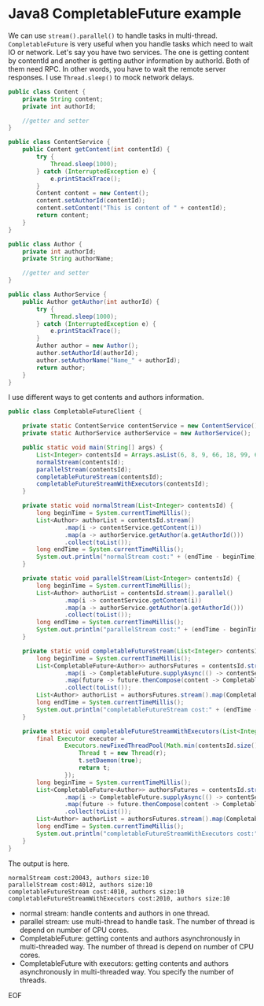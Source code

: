 # Java8 CompletableFuture example
We can use `stream().parallel()` to handle tasks in multi-thread. `CompletableFuture` is very useful when you handle tasks
which need to wait IO or network. Let's say you have two services. The one is getting content by contentId and another is
getting author information by authorId. Both of them need RPC. In other words, you have to wait the remote server responses.
I use `Thread.sleep()` to mock network delays.
```java
public class Content {
    private String content;
    private int authorId;

    //getter and setter
}

public class ContentService {
    public Content getContent(int contentId) {
        try {
            Thread.sleep(1000);
        } catch (InterruptedException e) {
            e.printStackTrace();
        }
        Content content = new Content();
        content.setAuthorId(contentId);
        content.setContent("This is content of " + contentId);
        return content;
    }
}

public class Author {
    private int authorId;
    private String authorName;

    //getter and setter
}

public class AuthorService {
    public Author getAuthor(int authorId) {
        try {
            Thread.sleep(1000);
        } catch (InterruptedException e) {
            e.printStackTrace();
        }
        Author author = new Author();
        author.setAuthorId(authorId);
        author.setAuthorName("Name_" + authorId);
        return author;
    }
}
``` 
I use different ways to get contents and authors information. 
```java
public class CompletableFutureClient {

    private static ContentService contentService = new ContentService();
    private static AuthorService authorService = new AuthorService();

    public static void main(String[] args) {
        List<Integer> contentsId = Arrays.asList(6, 8, 9, 66, 18, 99, 68, 89, 100, 166);
        normalStream(contentsId);
        parallelStream(contentsId);
        completableFutureStream(contentsId);
        completableFutureStreamWithExecutors(contentsId);
    }

    private static void normalStream(List<Integer> contentsId) {
        long beginTime = System.currentTimeMillis();
        List<Author> authorList = contentsId.stream()
                .map(i -> contentService.getContent(i))
                .map(a -> authorService.getAuthor(a.getAuthorId()))
                .collect(toList());
        long endTime = System.currentTimeMillis();
        System.out.println("normalStream cost:" + (endTime - beginTime) + ", authors:" + authorList);
    }

    private static void parallelStream(List<Integer> contentsId) {
        long beginTime = System.currentTimeMillis();
        List<Author> authorList = contentsId.stream().parallel()
                .map(i -> contentService.getContent(i))
                .map(a -> authorService.getAuthor(a.getAuthorId()))
                .collect(toList());
        long endTime = System.currentTimeMillis();
        System.out.println("parallelStream cost:" + (endTime - beginTime) + ", authors:" + authorList);
    }

    private static void completableFutureStream(List<Integer> contentsId) {
        long beginTime = System.currentTimeMillis();
        List<CompletableFuture<Author>> authorsFutures = contentsId.stream()
                .map(i -> CompletableFuture.supplyAsync(() -> contentService.getContent(i)))
                .map(future -> future.thenCompose(content -> CompletableFuture.supplyAsync(() -> authorService.getAuthor(content.getAuthorId()))))
                .collect(toList());
        List<Author> authorList = authorsFutures.stream().map(CompletableFuture::join).collect(toList());
        long endTime = System.currentTimeMillis();
        System.out.println("completableFutureStream cost:" + (endTime - beginTime) + ", authors:" + authorList);
    }

    private static void completableFutureStreamWithExecutors(List<Integer> contentsId) {
        final Executor executor =
                Executors.newFixedThreadPool(Math.min(contentsId.size(), 100), r -> {
                    Thread t = new Thread(r);
                    t.setDaemon(true);
                    return t;
                });
        long beginTime = System.currentTimeMillis();
        List<CompletableFuture<Author>> authorsFutures = contentsId.stream()
                .map(i -> CompletableFuture.supplyAsync(() -> contentService.getContent(i), executor))
                .map(future -> future.thenCompose(content -> CompletableFuture.supplyAsync(() -> authorService.getAuthor(content.getAuthorId()), executor)))
                .collect(toList());
        List<Author> authorList = authorsFutures.stream().map(CompletableFuture::join).collect(toList());
        long endTime = System.currentTimeMillis();
        System.out.println("completableFutureStreamWithExecutors cost:" + (endTime - beginTime) + ", authors:" + authorList);
    }
}
```
The output is here.
```
normalStream cost:20043, authors size:10
parallelStream cost:4012, authors size:10
completableFutureStream cost:4010, authors size:10
completableFutureStreamWithExecutors cost:2010, authors size:10
```

* normal stream: handle contents and authors in one thread.
* parallel stream: use multi-thread to handle task. The number of thread is depend on number of CPU cores.
* CompletableFuture: getting contents and authors asynchronously in multi-threaded way. The number of thread is depend on number of CPU cores.
* CompletableFuture with executors: getting contents and authors asynchronously in multi-threaded way. You specify the number of threads.

EOF